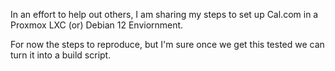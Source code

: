 In an effort to help out others, I am sharing my steps to set up Cal.com in a Proxmox LXC (or) Debian 12 Enviornment.

For now the steps to reproduce, but I'm sure once we get this tested we can turn it into a build script.


